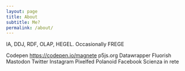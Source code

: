 ```yaml
---
layout: page
title: About
subtitle: Me?
permalink: /about/
---
```


IA, DDJ, RDF, OLAP, HEGEL. Occasionally FREGE

Codepen https://codepen.io/magnete
p5js.org
Datawrapper
Fluorish
Mastodon
Twitter
Instagram
Pixelfed
Polanoid
Facebook
Scienza in rete
